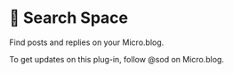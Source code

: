 # 🔭 Search Space

Find posts and replies on your Micro.blog.

To get updates on this plug-in, follow @sod on Micro.blog.
